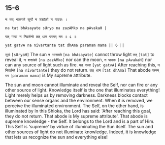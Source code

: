 ## 15-6


```shloka-sa
न तत् भासयते सूर्यो न शशांको न पावकः ।
```
```shloka-sa-hk
na tat bhAsayate sUryo na zazAMko na pAvakaH |
```
```shloka-sa
यत् गत्वा न निवर्तन्ते तत् धाम परमम् मम ॥ ६ ॥
```
```shloka-sa-hk
yat gatvA na nivartante tat dhAma paramam mama || 6 ||
```

`सूर्यः` `[sUryaH]` The sun `न भासयते` `[na bhAsayate]` cannot throw light `तत्` `[tat]` to reveal it, `न शशांको` `[na zazAMko]` nor can the moon, `न पावकः` `[na pAvakaH]` nor can any source of light such as fire. `यत् गत्वा` `[yat gatvA]` After reaching this, `न निवर्तन्ते` `[na nivartante]` they do not return. `तत् धाम` `[tat dhAma]` That abode `परमम् मम` `[paramam mama]` is My supreme attribute.



The sun and moon cannot illuminate and reveal the Self, nor can fire or any other source of light. Knowledge itself is the one that illuminates everything! 
Light merely helps us by removing darkness. Darkness blocks contact between our sense organs and the environment. When it is removed, we perceive the illuminated environment.
The Self, on the other hand, is illuminated by 
In this Shloka, the Lord has said: 'After reaching this goal, they do not return. That abode is My supreme attribute'. That abode is supreme knowledge - the Self. It belongs to the Lord and is a part of Him. 
This Self is 'supreme' by virtue of illuminating the Sun itself. The sun and other sources of light do not illuminate knowledge. Indeed, it is knowledge that lets us recognize the sun and everything else!

